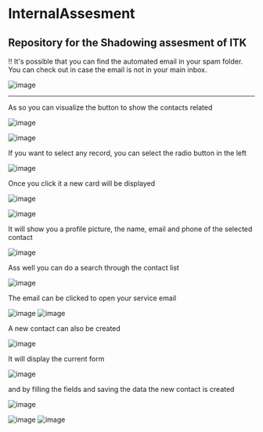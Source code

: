 # InternalAssesment
Repository for the Shadowing assesment of ITK
-----------------------------------------------------------

 !!
 It's possible that you can find the automated email in your spam folder. You can check out in case the email is not in your main inbox.
 
 
 ![image](https://user-images.githubusercontent.com/113453096/216017274-392f3630-b86e-4f05-b1b3-feb4b5ab6ea0.png)

 ---------------------------------------------------------
As so you can visualize the button to show the contacts related

![image](https://user-images.githubusercontent.com/113453096/215995003-c2ebc37f-6877-41a2-bafb-9d99ed1454c0.png)

![image](https://user-images.githubusercontent.com/113453096/215996512-3f8b8107-5fbb-4a7c-a9d5-1865666ea309.png)

If you want to select any record, you can select the radio button in the left

![image](https://user-images.githubusercontent.com/113453096/215995271-85ec2813-cf27-4e87-91e5-b452ca720d0b.png)

Once you click it a new card will be displayed

![image](https://user-images.githubusercontent.com/113453096/215995401-01ca9d7c-baf1-4e97-ade4-677db8c5d5d7.png)

![image](https://user-images.githubusercontent.com/113453096/215996659-4466c856-1856-4f66-b0ee-9a397a5144de.png)


It will show you a profile picture, the name, email and phone of the selected contact

![image](https://user-images.githubusercontent.com/113453096/215995504-572b8c34-ac8b-4558-8d0c-60bbea3dc422.png)

Ass well you can do a search through the contact list

![image](https://user-images.githubusercontent.com/113453096/215996739-7b235e79-324c-436e-bed6-95cb9065a90e.png)

The email can be clicked to open your service email

![image](https://user-images.githubusercontent.com/113453096/215996909-433e008a-25da-4537-b319-98a1733020bb.png)
![image](https://user-images.githubusercontent.com/113453096/215997032-cd764dc9-34fa-4ce2-9257-6865d4f8b359.png)

A new contact can also be created

![image](https://user-images.githubusercontent.com/113453096/215997251-6568d003-d832-426c-b409-c5baf545c598.png)
 
It will display the current form



![image](https://user-images.githubusercontent.com/113453096/215997367-d3ab3c94-809b-483c-b3b0-475c15e6d058.png)


 and by filling the fields and saving the data the new contact is created
 
 
 ![image](https://user-images.githubusercontent.com/113453096/215997866-2ccabc02-d936-4591-9003-a659b30f4da9.png)

![image](https://user-images.githubusercontent.com/113453096/215998060-5ac25531-97e4-438e-8c83-bc4a76b8a7c4.png)
![image](https://user-images.githubusercontent.com/113453096/215998128-c129366a-e448-40c7-9c2b-a31f173b716c.png)



